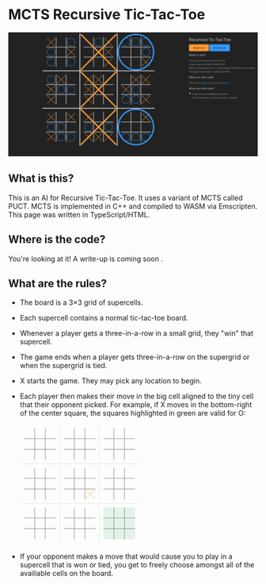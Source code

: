 # MCTS Recursive Tic-Tac-Toe
![Web Interface](imgs/screenshot.png)
## What is this?
This is an AI for Recursive Tic-Tac-Toe.
It uses a variant of MCTS called PUCT.
MCTS is implemented in C++ and compiled to WASM via Emscripten.
This page was written in TypeScript/HTML.
## Where is the code?
You're looking at it! A write-up is coming soon <a href=""></a>.
## What are the rules?
- The board is a 3×3 grid of supercells.
- Each supercell contains a normal tic-tac-toe board.
- Whenever a player gets a three-in-a-row in a small grid, they "win" that supercell.
- The game ends when a player gets three-in-a-row on the supergrid or when the supergrid is tied.
- X starts the game. They may pick any location to begin.
- Each player then makes their move in the big cell aligned to the tiny cell that their opponent picked.
  For example, if X moves in the bottom-right of the center square, the squares highlighted in green are valid for O:

    <svg viewBox="0 0 337.5 337.5" style="width: 50%; height: auto;">
        <line x1="41.25" y1="11.25" x2="41.25" y2="101.25" style="stroke:#AAAAAA; stroke-width:2"></line>
        <line x1="71.25" y1="11.25" x2="71.25" y2="101.25" style="stroke:#AAAAAA; stroke-width:2"></line>
        <line x1="11.25" y1="41.25" x2="101.25" y2="41.25" style="stroke:#AAAAAA; stroke-width:2"></line>
        <line x1="11.25" y1="71.25" x2="101.25" y2="71.25" style="stroke:#AAAAAA; stroke-width:2"></line>
        <line x1="41.25" y1="123.75" x2="41.25" y2="213.75" style="stroke:#AAAAAA; stroke-width:2"></line>
        <line x1="71.25" y1="123.75" x2="71.25" y2="213.75" style="stroke:#AAAAAA; stroke-width:2"></line>
        <line x1="11.25" y1="153.75" x2="101.25" y2="153.75" style="stroke:#AAAAAA; stroke-width:2"></line>
        <line x1="11.25" y1="183.75" x2="101.25" y2="183.75" style="stroke:#AAAAAA; stroke-width:2"></line>
        <line x1="41.25" y1="236.25" x2="41.25" y2="326.25" style="stroke:#AAAAAA; stroke-width:2"></line>
        <line x1="71.25" y1="236.25" x2="71.25" y2="326.25" style="stroke:#AAAAAA; stroke-width:2"></line>
        <line x1="11.25" y1="266.25" x2="101.25" y2="266.25" style="stroke:#AAAAAA; stroke-width:2"></line>
        <line x1="11.25" y1="296.25" x2="101.25" y2="296.25" style="stroke:#AAAAAA; stroke-width:2"></line>
        <line x1="153.75" y1="11.25" x2="153.75" y2="101.25" style="stroke:#AAAAAA; stroke-width:2"></line>
        <line x1="183.75" y1="11.25" x2="183.75" y2="101.25" style="stroke:#AAAAAA; stroke-width:2"></line>
        <line x1="123.75" y1="41.25" x2="213.75" y2="41.25" style="stroke:#AAAAAA; stroke-width:2"></line>
        <line x1="123.75" y1="71.25" x2="213.75" y2="71.25" style="stroke:#AAAAAA; stroke-width:2"></line>
        <line x1="153.75" y1="123.75" x2="153.75" y2="213.75" style="stroke:#AAAAAA; stroke-width:2"></line>
        <line x1="183.75" y1="123.75" x2="183.75" y2="213.75" style="stroke:#AAAAAA; stroke-width:2"></line>
        <line x1="123.75" y1="153.75" x2="213.75" y2="153.75" style="stroke:#AAAAAA; stroke-width:2"></line>
        <line x1="123.75" y1="183.75" x2="213.75" y2="183.75" style="stroke:#AAAAAA; stroke-width:2"></line>
        <line x1="153.75" y1="236.25" x2="153.75" y2="326.25" style="stroke:#AAAAAA; stroke-width:2"></line>
        <line x1="183.75" y1="236.25" x2="183.75" y2="326.25" style="stroke:#AAAAAA; stroke-width:2"></line>
        <line x1="123.75" y1="266.25" x2="213.75" y2="266.25" style="stroke:#AAAAAA; stroke-width:2"></line>
        <line x1="123.75" y1="296.25" x2="213.75" y2="296.25" style="stroke:#AAAAAA; stroke-width:2"></line>
        <line x1="266.25" y1="11.25" x2="266.25" y2="101.25" style="stroke:#AAAAAA; stroke-width:2"></line>
        <line x1="296.25" y1="11.25" x2="296.25" y2="101.25" style="stroke:#AAAAAA; stroke-width:2"></line>
        <line x1="236.25" y1="41.25" x2="326.25" y2="41.25" style="stroke:#AAAAAA; stroke-width:2"></line>
        <line x1="236.25" y1="71.25" x2="326.25" y2="71.25" style="stroke:#AAAAAA; stroke-width:2"></line>
        <line x1="266.25" y1="123.75" x2="266.25" y2="213.75" style="stroke:#AAAAAA; stroke-width:2"></line>
        <line x1="296.25" y1="123.75" x2="296.25" y2="213.75" style="stroke:#AAAAAA; stroke-width:2"></line>
        <line x1="236.25" y1="153.75" x2="326.25" y2="153.75" style="stroke:#AAAAAA; stroke-width:2"></line>
        <line x1="236.25" y1="183.75" x2="326.25" y2="183.75" style="stroke:#AAAAAA; stroke-width:2"></line>
        <line x1="266.25" y1="236.25" x2="266.25" y2="326.25" style="stroke:#AAAAAA; stroke-width:2"></line>
        <line x1="296.25" y1="236.25" x2="296.25" y2="326.25" style="stroke:#AAAAAA; stroke-width:2"></line>
        <line x1="236.25" y1="266.25" x2="326.25" y2="266.25" style="stroke:#AAAAAA; stroke-width:2"></line>
        <line x1="236.25" y1="296.25" x2="326.25" y2="296.25" style="stroke:#AAAAAA; stroke-width:2"></line>
        <line x1="112.5" y1="0" x2="112.5" y2="337.5" style="stroke:#EEEEEE; stroke-width:2"></line>
        <line x1="225" y1="0" x2="225" y2="337.5" style="stroke:#EEEEEE; stroke-width:2"></line>
        <line x1="0" y1="112.5" x2="337.5" y2="112.5" style="stroke:#EEEEEE; stroke-width:2"></line>
        <line x1="0" y1="225" x2="337.5" y2="225" style="stroke:#EEEEEE; stroke-width:2"></line>
        <line x1="186.75" y1="186.75" x2="210.75" y2="210.75" style="stroke:#FF9933; stroke-width:1"></line>
        <line x1="210.75" y1="186.75" x2="186.75" y2="210.75" style="stroke:#FF9933; stroke-width:1"></line>
        <rect x="236.25" y="236.25" width="30" height="30" opacity="0.1" fill="#009933" id="2 2 0 0"></rect>
        <rect x="266.25" y="236.25" width="30" height="30" opacity="0.1" fill="#009933" id="2 2 0 1"></rect>
        <rect x="296.25" y="236.25" width="30" height="30" opacity="0.1" fill="#009933" id="2 2 0 2"></rect>
        <rect x="236.25" y="266.25" width="30" height="30" opacity="0.1" fill="#009933" id="2 2 1 0"></rect>
        <rect x="266.25" y="266.25" width="30" height="30" opacity="0.1" fill="#009933" id="2 2 1 1"></rect>
        <rect x="296.25" y="266.25" width="30" height="30" opacity="0.1" fill="#009933" id="2 2 1 2"></rect>
        <rect x="236.25" y="296.25" width="30" height="30" opacity="0.1" fill="#009933" id="2 2 2 0"></rect>
        <rect x="266.25" y="296.25" width="30" height="30" opacity="0.1" fill="#009933" id="2 2 2 1"></rect>
        <rect x="296.25" y="296.25" width="30" height="30" opacity="0.1" fill="#009933" id="2 2 2 2"></rect>
    </svg>
                    
- If your opponent makes a move that would cause you to play in a supercell that is won or tied, you get to freely choose amongst all of the availiable cells on the board. 